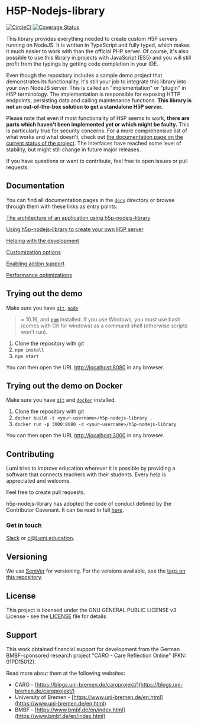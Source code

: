 # H5P-Nodejs-library

[![CircleCI](https://circleci.com/gh/Lumieducation/H5P-Nodejs-library/tree/master.svg?style=svg)](https://circleci.com/gh/Lumieducation/H5P-Nodejs-library/tree/master) [![Coverage Status](https://coveralls.io/repos/github/Lumieducation/H5P-Nodejs-library/badge.svg?branch=master)](https://coveralls.io/github/Lumieducation/H5P-Nodejs-library?branch=master)

This library provides everything needed to create custom H5P servers running on NodeJS. It is written in TypeScript and fully typed, which makes it much easier to work with than the official PHP server. Of course, it's also possible to use this library in projects with JavaScript (ES5) and you will still profit from the typings by getting code completion in your IDE.

Even though the repository includes a sample demo project that demonstrates its functionality, it's still your job to integrate this library into your own NodeJS server. This is called an "implementation" or "plugin" in H5P terminology. The implementation is responsible for exposing HTTP endpoints, persisting data and calling maintenance functions. **This library is not an out-of-the-box solution to get a standalone H5P server.**

Please note that even if most functionality of H5P seems to work, **there are parts which haven't been implemented yet or which might be faulty.** This is particularly true for security concerns. For a more comprehensive list of what works and what doesn't, check out [the documentation page on the current status of the project](docs/status.md). The interfaces have reached some level of stability, but might still change in future major releases.

If you have questions or want to contribute, feel free to open issues or pull requests.

## Documentation

You can find all documentation pages in the [`docs`](https://github.com/Lumieducation/H5P-Private/tree/464ef52d4301efb9eb1f2f94203b55ef147ffac6/docs/README.md) directory or browse through them with these links as entry points:

[The architecture of an application using h5p-nodejs-library](docs/architecture.md)

[Using h5p-nodejs-library to create your own H5P server](docs/usage.md)

[Helping with the development](docs/development.md)

[Customization options](docs/customization.md)

[Enabling addon support](docs/addons.md)

[Performance optimizations](docs/performance-optimizations.md)

## Trying out the demo

Make sure you have [`git`](https://git-scm.com/), [`node`](https://nodejs.org/)

> = 10.16, and [`npm`](https://www.npmjs.com/get-npm) installed. If you use Windows, you must use bash (comes with Git for windows) as a command shell (otherwise scripts won't run).

1. Clone the repository with git
2. `npm install`
3. `npm start`

You can then open the URL [http://localhost:8080](http://localhost:8080) in any browser.

## Trying out the demo on Docker

Make sure you have [`git`](https://git-scm.com/) and [`docker`](https://www.docker.com/) installed.

1. Clone the repository with git
2. `docker build -t <your-username>/h5p-nodejs-library .`
3. `docker run -p 3000:8080 -d <your-username>/h5p-nodejs-library`

You can then open the URL [http://localhost:3000](http://localhost:3000) in any browser.

## Contributing

Lumi tries to improve education wherever it is possible by providing a software that connects teachers with their students. Every help is appreciated and welcome.

Feel free to create pull requests.

h5p-nodejs-library has adopted the code of conduct defined by the Contributor Covenant. It can be read in full [here](code-of-conduct.md).

### Get in touch

[Slack](https://join.slack.com/t/lumi-education/shared_invite/enQtMjY0MTM2NjIwNDU0LWU3YzVhZjdkNGFjZGE1YThjNzBiMmJjY2I2ODk2MzAzNDE3YzI0MmFkOTdmZWZhOTBmY2RjOTc3ZmZmOWMxY2U) or [c@Lumi.education](mailto:c@Lumi.education).

## Versioning

We use [SemVer](http://semver.org/) for versioning. For the versions available, see the [tags on this repository](https://github.com/Lumieducation/Lumi/tags).

## License

This project is licensed under the GNU GENERAL PUBLIC LICENSE v3 License - see the [LICENSE](https://github.com/Lumieducation/H5P-Private/tree/464ef52d4301efb9eb1f2f94203b55ef147ffac6/LICENSE/README.md) file for details

## Support

This work obtained financial support for development from the German BMBF-sponsored research project "CARO - Care Reflection Online" (FKN: 01PD15012).

Read more about them at the following websites:

* CARO - [https://blogs.uni-bremen.de/caroprojekt/](https://blogs.uni-bremen.de/caroprojekt/)
* University of Bremen - [https://www.uni-bremen.de/en.html](https://www.uni-bremen.de/en.html)
* BMBF - [https://www.bmbf.de/en/index.html](https://www.bmbf.de/en/index.html)

